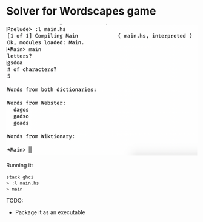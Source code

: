 # Solver for Wordscapes game

![](./screen.png)

Running it:

```
stack ghci
> :l main.hs
> main
```

TODO:

- Package it as an executable
